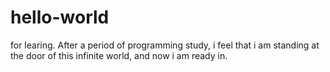 # hello-world
for learing.
After a period of programming study, i feel that i am standing at the door of this infinite world, and now i am ready in.
